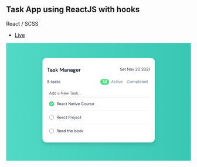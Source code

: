 ## Task App using ReactJS with hooks

React / SCSS

- [Live](https://hakangundogdu.github.io/task-app/)

<a href="https://hakangundogdu.github.io/task-app/">![NWS](https://github.com/hakangundogdu/task-app/raw/master/src/images/task-app.png)</a>
